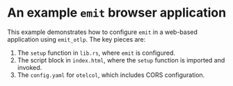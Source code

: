 # An example `emit` browser application

This example demonstrates how to configure `emit` in a web-based application using `emit_otlp`. The key pieces are:

1. The `setup` function in `lib.rs`, where `emit` is configured.
2. The script block in `index.html`, where the `setup` function is imported and invoked.
3. The `config.yaml` for `otelcol`, which includes CORS configuration.
